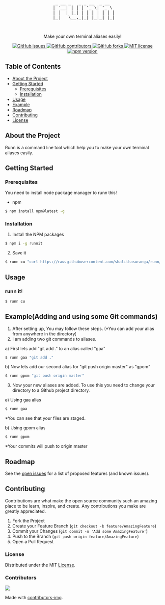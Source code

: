 <div align="center">
<pre>
&nbsp;&nbsp;&nbsp;&nbsp;&nbsp;&nbsp;&nbsp;&nbsp;&nbsp;&nbsp;&nbsp;&nbsp;&nbsp;&nbsp;&nbsp;&nbsp;&nbsp;&nbsp;&nbsp;&nbsp;&nbsp;&nbsp;&nbsp;&nbsp;&nbsp;
&nbsp;&nbsp;_&nbsp;__&nbsp;_&nbsp;&nbsp;&nbsp;_&nbsp;_&nbsp;__&nbsp;&nbsp;_&nbsp;__&nbsp;&nbsp;
&nbsp;|&nbsp;'__|&nbsp;|&nbsp;|&nbsp;|&nbsp;'_&nbsp;\|&nbsp;'_&nbsp;\&nbsp;
&nbsp;|&nbsp;|&nbsp;&nbsp;|&nbsp;|_|&nbsp;|&nbsp;|&nbsp;|&nbsp;|&nbsp;|&nbsp;|&nbsp;|
&nbsp;|_|&nbsp;&nbsp;&nbsp;\__,_|_|&nbsp;|_|_|&nbsp;|_|
&nbsp;&nbsp;&nbsp;&nbsp;&nbsp;&nbsp;&nbsp;&nbsp;&nbsp;&nbsp;&nbsp;&nbsp;&nbsp;&nbsp;&nbsp;&nbsp;&nbsp;&nbsp;&nbsp;&nbsp;&nbsp;&nbsp;&nbsp;&nbsp;&nbsp;
&nbsp;&nbsp;&nbsp;&nbsp;&nbsp;&nbsp;&nbsp;&nbsp;&nbsp;&nbsp;&nbsp;&nbsp;&nbsp;&nbsp;&nbsp;&nbsp;&nbsp;&nbsp;&nbsp;&nbsp;&nbsp;&nbsp;&nbsp;&nbsp;&nbsp;&nbsp;
</pre>

Make your own terminal aliases easily!

<div>
<a href="https://github.com/99xt/runn/issues">
<img src="https://img.shields.io/github/issues/99xt/runn" alt="GitHub issues" />
</a>
<a href="https://github.com/99xt/runn/graphs/contributors">
<img src="https://img.shields.io/github/contributors/99xt/runn" alt="GitHub contributors" />
</a>
<a href="https://github.com/99xt/runn/network/members">
<img src="https://img.shields.io/github/forks/99xt/runn" alt="GitHub forks" />
</a>
<a href="https://github.com/99xt/runn/blob/master/LICENSE">
<img src="https://img.shields.io/npm/l/chalk" alt="MIT license" />
</a>
<a href="#">
<img src="https://img.shields.io/npm/v/runnit" alt="npm version" />
</a>
</div>
</div>

## Table of Contents

* [About the Project](#about-the-project)
* [Getting Started](#getting-started)
  * [Prerequisites](#prerequisites)
  * [Installation](#installation)
* [Usage](#usage)
* [Example](#example)
* [Roadmap](#roadmap)
* [Contributing](#contributing)
* [License](#license)

## About the Project

Runn is a command line tool which help you to make your own terminal aliases easily.

## Getting Started

### Prerequisites

You need to install node package manager to runn this!

* npm

```sh
$ npm install npm@latest -g
```

### Installation

1. Install the NPM packages

```sh
$ npm i -g runnit
```

2. Save it

```sh
$ runn cu "curl https://raw.githubusercontent.com/shalithasuranga/runn/master/bin/runn.js"
```

## Usage

### runn it!

```sh
$ runn cu
```

## Example(Adding and using some Git commands)

1) After setting up, You may follow these steps. (*You can add your alias from anywhere in the directory)
2) I am adding two git commands to aliases.

a) First lets add "git add ." to an alias called "gaa"
```sh
$ runn gaa "git add ."
```
b) Now lets add our second alias for "git push origin master" as "gpom"
```sh
$ runn gpom "git push origin master"
```

3) Now your new aliases are added. To use this you need to change your directory to a Github project directory.

a) Using gaa alias
```sh
$ runn gaa 
```
*You can see that your files are staged.

b) Using gpom alias
```sh
$ runn gpom 
```
*Your commits will push to origin master 

## Roadmap

See the [open issues](https://github.com/99xt/runn/issues) for a list of proposed features (and known issues).

## Contributing

Contributions are what make the open source community such an amazing place to be learn, inspire, and create. Any contributions you make are greatly appreciated.

1. Fork the Project
2. Create your Feature Branch (`git checkout -b feature/AmazingFeature`)
3. Commit your Changes (`git commit -m 'Add some AmazingFeature'`)
4. Push to the Branch (`git push origin feature/AmazingFeature`)
5. Open a Pull Request


### License

Distributed under the MIT [License](https://github.com/99xt/runn/blob/master/LICENSE). 

### Contributors
<a href="https://github.com/99xt/runn/graphs/contributors">
  <img src="https://contributors-img.firebaseapp.com/image?repo=99xt/runn" />
</a>

Made with [contributors-img](https://contributors-img.firebaseapp.com).
